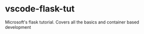 # vscode-flask-tut
Microsoft's flask tutorial. Covers all the basics and container based development
